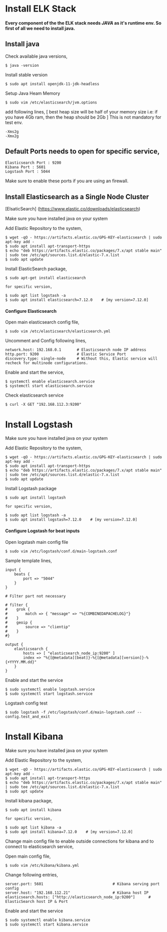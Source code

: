 

# Install ELK Stack

#### Every component of the the ELK stack needs *JAVA* as it's runtime env. So first of all we need to install java.

## Install java

Check available java versions, 

``` $ java -version ```

Install stable version 

``` $ sudo apt install openjdk-11-jdk-headless ```

Setup Java Heam Memory

```
$ sudo vim /etc/elasticsearch/jvm.options
```
add following lines,
[ best heap size will be half of your memory size i.e: if you have 4Gb ram, then the heap should be 2Gb ] This is not mandatory for test env.

```
-Xms2g
-Xmx2g
```

## Default Ports needs to open for specific service,

```
Elasticsearch Port : 9200
Kibana Port : 5601
Logstash Port : 5044
```

Make sure to enable these ports if you are using an firewall.

## Install Elasticsearch as a Single Node Cluster
[ElsaticSearch] (https://www.elastic.co/downloads/elasticsearch)

Make sure you have installed java on your system

Add Elastic Repository to the system,
```
$ wget -qO - https://artifacts.elastic.co/GPG-KEY-elasticsearch | sudo apt-key add -
$ sudo apt install apt-transport-https
$ echo "deb https://artifacts.elastic.co/packages/7.x/apt stable main" | sudo tee /etc/apt/sources.list.d/elastic-7.x.list
$ sudo apt update
```
Install ElasticSearch package,
```
$ sudo apt-get install elasticsearch

for specific version,

$ sudo apt list logstash -a
$ sudo apt install elasticsearch=7.12.0    # [my version=7.12.0]
```

#### Configure Elasticsearch

Open main elasticsearch config file,

```$ sudo vim /etc/elasticsearch/elasticsearch.yml```

Uncomment and Config following lines,
```
network.host: 192.168.0.1       # Elasticsearch node IP address
http.port: 9200                 # Elastic Service Port	
discovery.type: single-node     # Without this, Elastic service will recheck for multinode configurations.
```

Enable and start the service,
```
$ systemctl enable elasticsearch.service
$ systemctl start elasticsearch.service
```

Check elasticsearch service 
```
$ curl -X GET "192.168.112.3:9200"
```

# Install Logstash

Make sure you have installed java on your system

Add Elastic Repository to the system,

```
$ wget -qO - https://artifacts.elastic.co/GPG-KEY-elasticsearch | sudo apt-key add -
$ sudo apt install apt-transport-https
$ echo "deb https://artifacts.elastic.co/packages/7.x/apt stable main" | sudo tee /etc/apt/sources.list.d/elastic-7.x.list
$ sudo apt update
```

Install Logstash package
```
$ sudo apt install logstash

for specific version,

$ sudo apt list logstash -a
$ sudo apt install logstash=7.12.0    # [my version=7.12.0]
```

#### Configure Logstash for beat inputs

Open logstash main config file
```
$ sudo vim /etc/logstash/conf.d/main-logstash.conf
```

Sample template lines,

```
input {
    beats {
        port => "5044"
    }
}

# Filter part not necessary

# filter {
#    grok {
#        match => { "message" => "%{COMBINEDAPACHELOG}"}
#    }
#    geoip {
#        source => "clientip"
#    }
#}

output {
    elasticsearch {
        hosts => [ "elasticsearch_node_ip:9200" ]
        index => "%{[@metadata][beat]}-%{[@metadata][version]}-%{+YYYY.MM.dd}"
    }
}
```

Enable and start the service
```
$ sudo systemctl enable logstash.service
$ sudo systemctl start logstash.service
```
Logstash config test
```
$ sudo logstash -f /etc/logstash/conf.d/main-logstash.conf --config.test_and_exit
```

# Install Kibana

Make sure you have installed java on your system

Add Elastic Repository to the system,

```
$ wget -qO - https://artifacts.elastic.co/GPG-KEY-elasticsearch | sudo apt-key add -
$ sudo apt install apt-transport-https
$ echo "deb https://artifacts.elastic.co/packages/7.x/apt stable main" | sudo tee /etc/apt/sources.list.d/elastic-7.x.list
$ sudo apt update
```
Install kibana package,
```
$ sudo apt install kibana

for specific version,

$ sudo apt list kibana -a
$ sudo apt install kibana=7.12.0    # [my version=7.12.0]
```

Change main config file to enable outside connections for kibana and to connect to elasticsearch service,

Open main config file,
```
$ sudo vim /etc/kibana/kibana.yml
```
Change following entries,
```
server.port: 5601                        		# Kibana serving port config
server.host: "192.168.112.21"				    # Kibana host IP
elasticsearch.hosts: ["http://elasticsearch_node_ip:9200"]	    # ElasticSearch host IP & Port
```

Enable and start the service
```
$ sudo systemctl enable kibana.service
$ sudo systemctl start kibana.service
```
